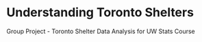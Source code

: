 # Understanding Toronto Shelters
 Group Project - Toronto Shelter Data Analysis for UW Stats Course
